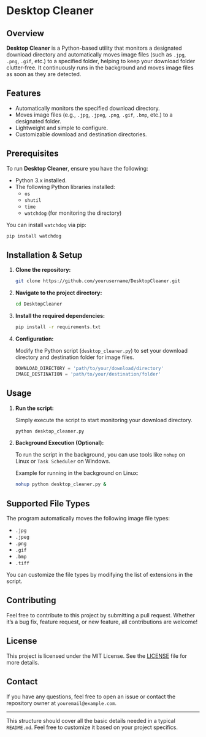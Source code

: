 # Desktop Cleaner

## Overview

**Desktop Cleaner** is a Python-based utility that monitors a designated download directory and automatically moves image files (such as `.jpg`, `.png`, `.gif`, etc.) to a specified folder, helping to keep your download folder clutter-free. It continuously runs in the background and moves image files as soon as they are detected.

## Features

- Automatically monitors the specified download directory.
- Moves image files (e.g., `.jpg`, `.jpeg`, `.png`, `.gif`, `.bmp`, etc.) to a designated folder.
- Lightweight and simple to configure.
- Customizable download and destination directories.

## Prerequisites

To run **Desktop Cleaner**, ensure you have the following:

- Python 3.x installed.
- The following Python libraries installed:
  - `os`
  - `shutil`
  - `time`
  - `watchdog` (for monitoring the directory)

You can install `watchdog` via pip:

```bash
pip install watchdog
```

## Installation & Setup

1. **Clone the repository:**

   ```bash
   git clone https://github.com/yourusername/DesktopCleaner.git
   ```

2. **Navigate to the project directory:**

   ```bash
   cd DesktopCleaner
   ```

3. **Install the required dependencies:**

   ```bash
   pip install -r requirements.txt
   ```

4. **Configuration:**

   Modify the Python script (`desktop_cleaner.py`) to set your download directory and destination folder for image files.

   ```python
   DOWNLOAD_DIRECTORY = 'path/to/your/download/directory'
   IMAGE_DESTINATION = 'path/to/your/destination/folder'
   ```

## Usage

1. **Run the script:**

   Simply execute the script to start monitoring your download directory.

   ```bash
   python desktop_cleaner.py
   ```

2. **Background Execution (Optional):**

   To run the script in the background, you can use tools like `nohup` on Linux or `Task Scheduler` on Windows.

   Example for running in the background on Linux:

   ```bash
   nohup python desktop_cleaner.py &
   ```

## Supported File Types

The program automatically moves the following image file types:

- `.jpg`
- `.jpeg`
- `.png`
- `.gif`
- `.bmp`
- `.tiff`

You can customize the file types by modifying the list of extensions in the script.

## Contributing

Feel free to contribute to this project by submitting a pull request. Whether it’s a bug fix, feature request, or new feature, all contributions are welcome!

## License

This project is licensed under the MIT License. See the [LICENSE](LICENSE) file for more details.

## Contact

If you have any questions, feel free to open an issue or contact the repository owner at `youremail@example.com`.

---

This structure should cover all the basic details needed in a typical `README.md`. Feel free to customize it based on your project specifics.
